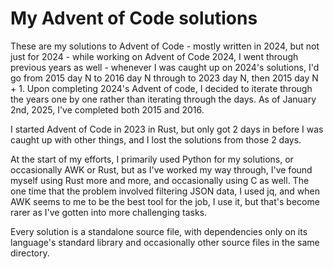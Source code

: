 <!--
SPDX-FileCopyrightText: 2024 Eli Array Minkoff

SPDX-License-Identifier: 0BSD
-->

# My Advent of Code solutions

These are my solutions to Advent of Code - mostly written in 2024, but not just for 2024 - while working on Advent of Code 2024, I went through previous years as well - whenever I was caught up on 2024's solutions, I'd go from 2015 day N to 2016 day N through to 2023 day N, then 2015 day N + 1. Upon completing 2024's Advent of code, I decided to iterate through the years one by one rather than iterating through the days. As of January 2nd, 2025, I've completed both 2015 and 2016.

I started Advent of Code in 2023 in Rust, but only got 2 days in before I was caught up with other things, and I lost the solutions from those 2 days.

At the start of my efforts, I primarily used Python for my solutions, or occasionally AWK or Rust, but as I've worked my way through, I've found myself using Rust more and more, and occasionally using C as well. The one time that the problem involved filtering JSON data, I used jq, and when AWK seems to me to be the best tool for the job, I use it, but that's become rarer as I've gotten into more challenging tasks.

Every solution is a standalone source file, with dependencies only on its language's standard library and occasionally other source files in the same directory.
